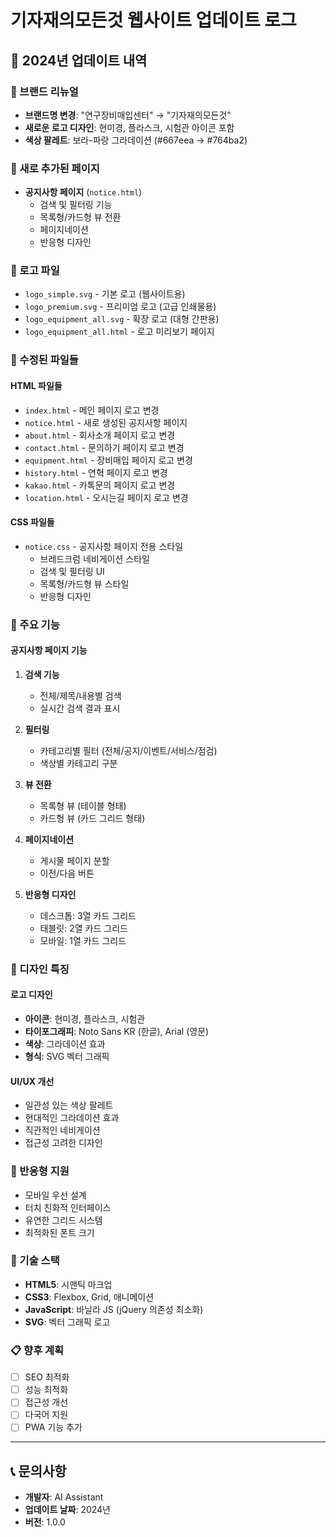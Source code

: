 # 기자재의모든것 웹사이트 업데이트 로그

## 📅 2024년 업데이트 내역

### 🎨 브랜드 리뉴얼
- **브랜드명 변경**: "연구장비매입센터" → "기자재의모든것"
- **새로운 로고 디자인**: 현미경, 플라스크, 시험관 아이콘 포함
- **색상 팔레트**: 보라-파랑 그라데이션 (#667eea → #764ba2)

### 📄 새로 추가된 페이지
- **공지사항 페이지** (`notice.html`)
  - 검색 및 필터링 기능
  - 목록형/카드형 뷰 전환
  - 페이지네이션
  - 반응형 디자인

### 🎨 로고 파일
- `logo_simple.svg` - 기본 로고 (웹사이트용)
- `logo_premium.svg` - 프리미엄 로고 (고급 인쇄물용)
- `logo_equipment_all.svg` - 확장 로고 (대형 간판용)
- `logo_equipment_all.html` - 로고 미리보기 페이지

### 🔧 수정된 파일들

#### HTML 파일들
- `index.html` - 메인 페이지 로고 변경
- `notice.html` - 새로 생성된 공지사항 페이지
- `about.html` - 회사소개 페이지 로고 변경
- `contact.html` - 문의하기 페이지 로고 변경
- `equipment.html` - 장비매입 페이지 로고 변경
- `history.html` - 연혁 페이지 로고 변경
- `kakao.html` - 카톡문의 페이지 로고 변경
- `location.html` - 오시는길 페이지 로고 변경

#### CSS 파일들
- `notice.css` - 공지사항 페이지 전용 스타일
  - 브레드크럼 네비게이션 스타일
  - 검색 및 필터링 UI
  - 목록형/카드형 뷰 스타일
  - 반응형 디자인

### 🌟 주요 기능

#### 공지사항 페이지 기능
1. **검색 기능**
   - 전체/제목/내용별 검색
   - 실시간 검색 결과 표시

2. **필터링**
   - 카테고리별 필터 (전체/공지/이벤트/서비스/점검)
   - 색상별 카테고리 구분

3. **뷰 전환**
   - 목록형 뷰 (테이블 형태)
   - 카드형 뷰 (카드 그리드 형태)

4. **페이지네이션**
   - 게시물 페이지 분할
   - 이전/다음 버튼

5. **반응형 디자인**
   - 데스크톱: 3열 카드 그리드
   - 태블릿: 2열 카드 그리드
   - 모바일: 1열 카드 그리드

### 🎨 디자인 특징

#### 로고 디자인
- **아이콘**: 현미경, 플라스크, 시험관
- **타이포그래피**: Noto Sans KR (한글), Arial (영문)
- **색상**: 그라데이션 효과
- **형식**: SVG 벡터 그래픽

#### UI/UX 개선
- 일관성 있는 색상 팔레트
- 현대적인 그라데이션 효과
- 직관적인 네비게이션
- 접근성 고려한 디자인

### 📱 반응형 지원
- 모바일 우선 설계
- 터치 친화적 인터페이스
- 유연한 그리드 시스템
- 최적화된 폰트 크기

### 🔧 기술 스택
- **HTML5**: 시맨틱 마크업
- **CSS3**: Flexbox, Grid, 애니메이션
- **JavaScript**: 바닐라 JS (jQuery 의존성 최소화)
- **SVG**: 벡터 그래픽 로고

### 📋 향후 계획
- [ ] SEO 최적화
- [ ] 성능 최적화
- [ ] 접근성 개선
- [ ] 다국어 지원
- [ ] PWA 기능 추가

---

## 📞 문의사항
- **개발자**: AI Assistant
- **업데이트 날짜**: 2024년
- **버전**: 1.0.0
